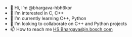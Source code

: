 - 👋 Hi, I’m @bhargava-hbh6kor
- 👀 I’m interested in C, C++
- 🌱 I’m currently learning C++, Python
- 💞️ I’m looking to collaborate on C++ and Python projects
- 📫 How to reach me HS.Bhargava@in.bosch.com

<!---
bhargava-hbh6kor/bhargava-hbh6kor is a ✨ special ✨ repository because its `README.md` (this file) appears on your GitHub profile.
You can click the Preview link to take a look at your changes.
--->
